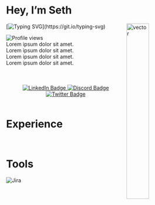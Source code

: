 # Hey, I’m Seth
<img src="https://media.tenor.com/ZwiXDI5sKe0AAAAC/lain-serial-experiments-lain.gif" width="35%" alt="vector" align="right"> 

[![Typing SVG](https://readme-typing-svg.herokuapp.com?font=Montserrat&color=blue&vCenter=true&lines=QA+Tester+🖥️;Gamer+🎮;Coder+💻;)](https://git.io/typing-svg)

<img src="https://komarev.com/ghpvc/?username=sethviloria&color=blueviolet" alt="Profile views"/>
<div align = "left">
   Lorem ipsum dolor sit amet.<br>
   Lorem ipsum dolor sit amet.<br>
   Lorem ipsum dolor sit amet.<br>
   Lorem ipsum dolor sit amet.<br>

  </div>

<br>
<br>
<br>

<div id="badges" align = "center">

  <a href="https://www.linkedin.com/in/sethbreyanneviloria/">
    <img src="https://img.shields.io/badge/LinkedIn-0072b1?style=for-the-badge&logo=linkedin&logoColor=white" alt="LinkedIn Badge"/>
  </a>
  <a href="https://discord.com">
    <img src="https://img.shields.io/badge/Discord-7289DA?style=for-the-badge&logo=Discord&logoColor=white" alt="Discord Badge"/>
  </a>
  <a href="https://twitter.com">
    <img src="https://img.shields.io/badge/Twitter-1DA1F2?style=for-the-badge&logo=twitter&logoColor=white" alt="Twitter Badge"/>
  </a>
  
</div>

<br>

# Experience
<br>

# Tools

![Jira](https://img.shields.io/badge/Jira-0052CC?style=for-the-badge&logo=Jira&logoColor=white)
